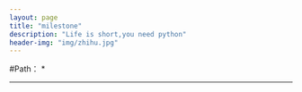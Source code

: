 ```yaml
---
layout: page
title: "milestone"
description: "Life is short,you need python"
header-img: "img/zhihu.jpg"
---
```



#Path：
*
***






